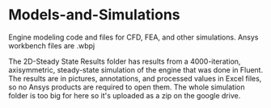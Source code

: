# Models-and-Simulations
Engine modeling code and files for CFD, FEA, and other simulations. Ansys workbench files are .wbpj

The 2D-Steady State Results folder has results from a 4000-iteration, axisymmetric, steady-state simulation of the engine that was done in Fluent. The results are in pictures, annotations, and processed values in Excel files, so no Ansys products are required to open them. The whole simulation folder is too big for here so it's uploaded as a zip on the google drive.
